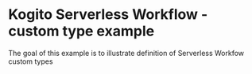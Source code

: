 # Kogito Serverless Workflow - custom type example

The goal of this example is to illustrate definition of Serverless Workfow custom types


